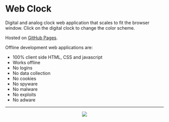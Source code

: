 # Web Clock
Digital and analog clock web application that scales to fit the browser window. Click on the digital clock to change the color scheme. 

Hosted on [GitHub Pages](https://offlinedevelopment.github.io/webclock/#).

Offline development web applications are:
- 100% client side HTML, CSS and javascript 
- Works offline
- No logins
- No data collection
- No cookies
- No spyware
- No malware
- No exploits
- No adware
---
<p align="center">
  <img src="https://offlinedevelopment.github.io/webclock/webclock.png">
</p>
